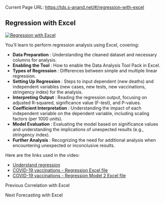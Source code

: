 Current Page URL: https://tds.s-anand.net/#/regression-with-excel

## Regression with Excel

[![Regression with
Excel](https://i.ytimg.com/vi_webp/AERQBMIHwXA/sddefault.webp)](https://youtu.be/AERQBMIHwXA)

You’ll learn to perform regression analysis using Excel, covering:

  * **Data Preparation** : Understanding the cleaned dataset and necessary columns for analysis.
  * **Enabling the Tool** : How to enable the Data Analysis Tool Pack in Excel.
  * **Types of Regression** : Differences between simple and multiple linear regression.
  * **Setting Up Regression** : Steps to input dependent (new deaths) and independent variables (new cases, new tests, new vaccinations, stringency index) for the analysis.
  * **Interpreting Output** : Reading the regression output, focusing on adjusted R-squared, significance value (F-test), and P-values.
  * **Coefficient Interpretation** : Understanding the impact of each independent variable on the dependent variable, including scaling factors (per 1000 units).
  * **Model Evaluation** : Evaluating the model based on significance values and understanding the implications of unexpected results (e.g., stringency index).
  * **Further Analysis** : Recognizing the need for additional analysis when encountering unexpected or inconclusive results.

Here are the links used in the video:

  * [Understand regression](https://www.khanacademy.org/math/ap-statistics/bivariate-data-ap/least-squares-regression/v/calculating-the-equation-of-a-regression-line)
  * [COVID-19 vaccinations - Regression Excel file](https://docs.google.com/spreadsheets/d/1YZLb9ozhmc-8KQ7EaaTgs57QT6dHju5u/view#gid=242862119)
  * [COVID-19 vaccinations - Regression Model 2 Excel file](https://docs.google.com/spreadsheets/d/1KAolaOQC-P_6gXaw3jgUc7GWKAHfOrsi/view#gid=824457557)

Previous Correlation with Excel

Next Forecasting with Excel

